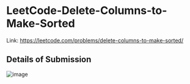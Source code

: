 # LeetCode-Delete-Columns-to-Make-Sorted
Link: https://leetcode.com/problems/delete-columns-to-make-sorted/
## Details of Submission
![image](https://user-images.githubusercontent.com/51401355/221402105-e1d2d4f2-bddd-4a2a-a568-43ba6ffb074c.png)
